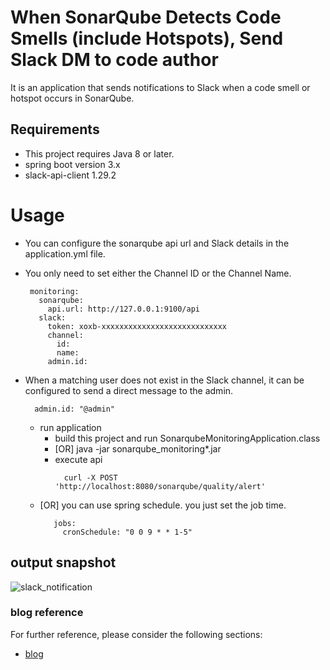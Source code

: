 # When SonarQube Detects Code Smells (include Hotspots), Send Slack DM to code author

It is an application that sends notifications to Slack when a code smell or hotspot occurs in SonarQube.

## Requirements

* This project requires Java 8 or later.
* spring boot version 3.x
* slack-api-client 1.29.2

# Usage

* You can configure the sonarqube api url and Slack details in the application.yml file.
* You only need to set either the Channel ID or the Channel Name.
   ```
    monitoring:
      sonarqube:
        api.url: http://127.0.0.1:9100/api
      slack:
        token: xoxb-xxxxxxxxxxxxxxxxxxxxxxxxxxxx
        channel:
          id:
          name:
        admin.id:
    ```
* When a matching user does not exist in the Slack channel, it can be configured to send a direct message to the admin.
  ```
    admin.id: "@admin"
  ```

  * run application
      * build this project and run SonarqubeMonitoringApplication.class
      * [OR] java -jar sonarqube_monitoring*.jar
      * execute api
        ```
          curl -X POST 'http://localhost:8080/sonarqube/quality/alert'
        ```
  * [OR] you can use spring schedule. you just set the job time.
    ```
       jobs:
         cronSchedule: "0 0 9 * * 1-5"
    ```

## output snapshot
![slack_notification](https://tnfhrnsss.github.io/docs/sub-projects/img/sonarqube_codesmell_slack_notification.png)

### blog reference

For further reference, please consider the following sections:

* [blog](https://tnfhrnsss.github.io/docs/sub-projects/sonarqube_codesmell_slack_notification/)

